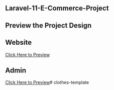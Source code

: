 ## Laravel-11-E-Commerce-Project

## Preview the Project Design

## Website
[Click Here to Preview](https://surfsidemedia.github.io/Laravel-11-E-Commerce-Project/Website/)

## Admin
[Click Here to Preview](https://surfsidemedia.github.io/Laravel-11-E-Commerce-Project/Admin/)#   c l o t h e s - t e m p l a t e  
 